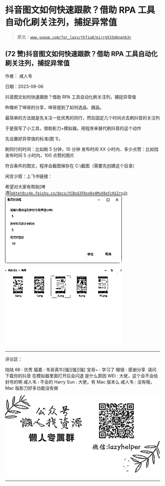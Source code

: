 # 抖音图文如何快速跟款？借助 RPA 工具自动化刷关注列，捕捉异常值

> 原文：[`www.yuque.com/for_lazy/thfiu8/eirrg533qbnqnk3r`](https://www.yuque.com/for_lazy/thfiu8/eirrg533qbnqnk3r)

## (72 赞)抖音图文如何快速跟款？借助 RPA 工具自动化刷关注列，捕捉异常值

作者： 咸人韦

日期：2023-09-06

抖音图文如何快速跟款？借助 RPA 工具自动化刷关注列，捕捉异常值

昨晚听了坤哥的分享，坤哥提到了如何选品、跟品。

最简单的方法就是先关注一批优秀的同行，然后固定几个时间点去刷抖音的关注列

于是我写了小工具，借助影刀+模拟器。用程序来替代刷抖音的这个动作

先设置好异常值的标准(图 1)，

刷同行的时间：比如刷 5 分钟，10 分钟
发布时间 XX 小时内、多少点赞：比如找发布时间 5 小时内，100 点赞的图片

符合条件的图文，程序会截图保存在 C:\截图（需要先创建这个目录）

闲言少叙：上飞书链接：

希望对大家有帮助[啤酒][`o6tet8cc4p.feishu.cn/docx/YCBsdJF8soOx4MxX8afcH1Zrnih`](https://o6tet8cc4p.feishu.cn/docx/YCBsdJF8soOx4MxX8afcH1Zrnih)![](img/c40781f1d17914709f5d0177ab29ac29.png)

![](img/54aa4c0a8346124c1efdc163137c4c8f.png)

* * *

评论区：

陆陆 66 : 优秀
猫嘉 : 韦哥真牛[强][强][强]
宝哥~ : 学习了
眼镜 : 感谢分享  请问下载你的抖音 在模拟器里面打开后会闪退 是什么原因
WEI : 大佬，这个会不会给封号的啊
咸人韦 : 不会的
Harry Sun : 大佬，有 Mac 版本么
咸人韦 : 没有哦，Mac 版影刀好多功能没有做

![](img/1c37d505930596d12a88ab23e11aa07a.png)

* * *